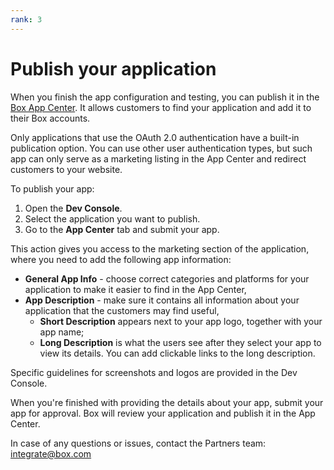 ```yaml
---
rank: 3
---
```


# Publish your application

When you finish the app configuration and testing, you can publish
it in the [Box App Center][app-center]. It allows customers to find
your application and add it to their Box accounts. 

<Message type='warning'>

Only applications that use the OAuth 2.0 authentication have a
built-in publication option. You can use other user authentication
types, but such app can only serve as a marketing listing in the
App Center and redirect customers to your website.

</Message>

To publish your app:

1. Open the **Dev Console**.
2. Select the application you want to publish.
3. Go to the **App Center** tab and submit your app.

This action gives you access to the marketing section of the
application, where you need to add the following app information:

- **General App Info** - choose correct categories and platforms
for your application to make it easier to find in the App Center,
- **App Description** - make sure it contains all information about
your application that the customers may find useful,
  - **Short Description** appears next to your app logo, together with
  your app name; 
  - **Long Description** is what the users see after they
  select your app to view its details. You can add clickable links to
  the long description.

<Message type='notice'>

Specific guidelines for screenshots and logos are provided in the Dev
Console. 

</Message>

When you're finished with providing the details about your app,
submit your app for approval. Box will review your application
and publish it in the App Center.

In case of any questions or issues, contact the Partners team:
integrate@box.com

[app-center]: https://cloud.app.box.com/app-center